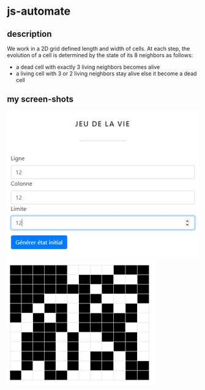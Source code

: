 # js-automate
## description
We work in a 2D grid defined length and width of cells.
At each step, the evolution of a cell is determined by the state of its 8 neighbors as follows:
- a dead cell with exactly 3 living neighbors becomes alive
- a living cell with 3 or 2 living neighbors stay alive else it become a dead cell
## my screen-shots
![Alt text](https://github.com/zulmianah/js-automate/blob/master/screenshot/1.PNG)
![Alt text](https://github.com/zulmianah/js-automate/blob/master/screenshot/2.PNG)

